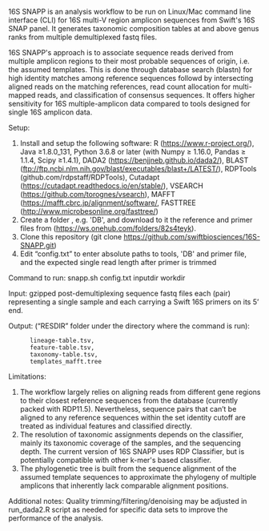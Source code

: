﻿16S SNAPP is an analysis workflow to be run on Linux/Mac command line
interface (CLI) for 16S multi-V region amplicon sequences from Swift's 16S SNAP
panel. It generates taxonomic composition tables at and above genus ranks from
multiple demultiplexed fastq files.

16S SNAPP's approach is to associate sequence reads derived from multiple
amplicon regions to their most probable sequences of origin, i.e. the assumed
templates. This is done through database search (blastn) for high identity
matches among reference sequences followd by intersecting aligned reads on the
matching references, read count allocation for multi-mapped reads, and
classification of consensus sequences. It offers higher sensitivity for 16S
multiple-amplicon data compared to tools designed for single 16S amplicon data.

Setup:
   1. Install and setup the following software:
      R (https://www.r-project.org/),
      Java ≥1.8.0_131,
      Python 3.6.8 or later (with Numpy ≥ 1.16.0, Pandas ≥ 1.1.4, Scipy ≥1.4.1),
      DADA2 (https://benjjneb.github.io/dada2/),
      BLAST (ftp://ftp.ncbi.nlm.nih.gov/blast/executables/blast+/LATEST/),
      RDPTools (github.com/rdpstaff/RDPTools),
      Cutadapt (https://cutadapt.readthedocs.io/en/stable/),
      VSEARCH (https://github.com/torognes/vsearch),
      MAFFT (https://mafft.cbrc.jp/alignment/software/,
      FASTTREE (http://www.microbesonline.org/fasttree/)
   3. Create a folder , e.g. 'DB', and download to it the reference and primer 
      files from (https://ws.onehub.com/folders/82s4teyk).
   4. Clone this repository (git clone https://github.com/swiftbiosciences/16S-SNAPP.git)
   5. Edit “config.txt” to enter absolute paths to tools, 'DB' and primer file, 
      and the expected single read length after primer is trimmed


Command to run: snapp.sh config.txt inputdir workdir

   Input: gzipped post-demultiplexing sequence fastq files each (pair)
          representing a single sample and each carrying a Swift 16S primers
          on its 5’ end.

  Output: (“RESDIR” folder under the directory where the command is run):

          lineage-table.tsv,
          feature-table.tsv,
          taxonomy-table.tsv,
          templates_mafft.tree

Limitations:
1. The workflow largely relies on aligning reads from different gene regions
   to their closest reference sequences from the database (currently packed
   with RDP11.5). Nevertheless, sequence pairs that can’t be aligned to any
   reference sequences within the set identity cutoff are treated as individual
   features and classified directly.
2. The resolution of taxonomic assignments depends on the classifier, mainly its
   taxonomic coverage of the samples, and the sequencing depth. The current
   version of 16S SNAPP uses RDP Classifier, but is potentially compatible with 
   other k-mer's based classifier.
3. The phylogenetic tree is built from the sequence alignment of the assumed
   template sequences to approximate the phylogeny of multiple amplicons that
   inherently lack comparable alignment positions.

Additional notes:
   Quality trimming/filtering/denoising may be adjusted in run_dada2.R script
   as needed for specific data sets to improve the performance of the analysis.
